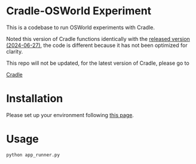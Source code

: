 # Cradle-OSWorld Experiment
This is a codebase to run OSWorld experiments with Cradle.

Noted this version of Cradle functions identically with the [released version (2024-06-27)](https://github.com/BAAI-Agents/Cradle), the code is different because it has not been optimized for clarity.

This repo will not be updated, for the latest version of Cradle, please go to

[Cradle](https://github.com/BAAI-Agents/Cradle)

# Installation

Please set up your environment following [this page](./ENVIRONMENTS.md).

# Usage

```
python app_runner.py
```


